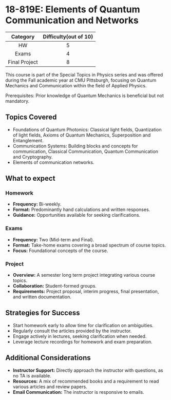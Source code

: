 
# 18-819E: Elements of Quantum Communication and Networks


|  Category  | Difficulty(out of 10)  |
|:---------:|:---------------------:|
|HW         |  5          |
|Exams      |  4          |
|Final Project |  8       |

This course is part of the Special Topics in Physics series and was offered during the Fall academic year at CMU Pittsburgh, focusing on Quantum Mechanics and Communication within the field of Applied Physics.

Prerequisites: Prior knowledge of Quantum Mechanics is beneficial but not mandatory.

## Topics Covered

* Foundations of Quantum Photonics:  Classical light fields, Quantization of light fields, Axioms of Quantum Mechanics, Superposition and Entanglement.
* Communication Systems:  Building blocks and concepts for communication, Classical Communication, Quantum Communication and Cryptography.
* Elements of communication networks.

## What to expect

### Homework
* **Frequency:** Bi-weekly.
* **Format:** Predominantly hand calculations and written responses.
* **Guidance:** Opportunities available for seeking clarifications.

### Exams
* **Frequency:** Two (Mid-term and Final).
* **Format:** Take-home exams covering a broad spectrum of course topics.
* **Focus:** Foundational concepts of the course.

### Project 
* **Overview:** A semester long term project integrating various course topics.
* **Collaboration:** Student-formed groups.
* **Requirements:** Project proposal, interim progress, final presentation, and written documentation.


## Strategies for Success

* Start homework early to allow time for clarification on ambiguities.
* Regularly consult the articles provided by the instructor.
* Engage actively in lectures, seeking clarification when needed.
* Leverage lecture recordings for homework and exam preparation.


## Additional Considerations
* **Instructor Support:** Directly approach the instructor with questions, as no TA is available.
* **Resources:** A mix of recommended books and a requirement to read various articles and review papers.
* **Email Communication:** The instructor is responsive to emails.